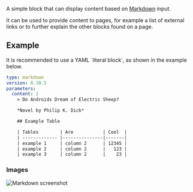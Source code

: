 A simple block that can display content based on [Markdown] input.

It can be used to provide content to pages, for example a list of external links or to further
explain the other blocks found on a page.

## Example

It is recommended to use a YAML ´literal block´, as shown in the example below.

```yaml
type: markdown
version: 0.30.5
parameters:
  content: |
    > Do Androids Dream of Electric Sheep?

    *Novel by Philip K. Dick*

    ## Example Table

    | Tables        | Are           | Cool  |
    | ------------- |---------------|-------|
    | example 1     | column 2      | 12345 |
    | example 2     | column 2      |   123 |
    | example 3     | column 2      |    23 |
```

### Images

![Markdown screenshot](https://gitlab.com/appsemble/appsemble/-/raw/0.30.5/config/assets/markdown.png)

[markdown]: https://github.com/adam-p/markdown-here/wiki/Markdown-Cheatsheet
